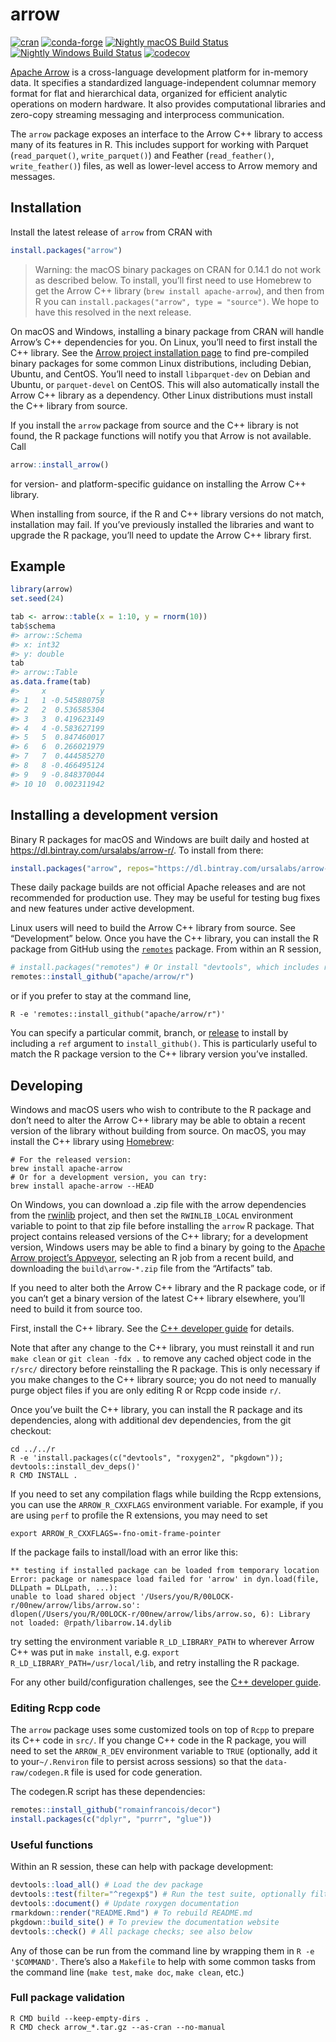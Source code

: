 
<!-- README.md is generated from README.Rmd. Please edit that file -->

# arrow

[![cran](https://www.r-pkg.org/badges/version-last-release/arrow)](https://cran.r-project.org/package=arrow)
[![conda-forge](https://img.shields.io/conda/vn/conda-forge/r-arrow.svg)](https://anaconda.org/conda-forge/r-arrow)
[![Nightly macOS Build
Status](https://travis-ci.org/ursa-labs/arrow-r-nightly.png?branch=master)](https://travis-ci.org/ursa-labs/arrow-r-nightly)
[![Nightly Windows Build
Status](https://ci.appveyor.com/api/projects/status/ume8udm5r26u2c9l/branch/master?svg=true)](https://ci.appveyor.com/project/nealrichardson/arrow-r-nightly-yxl55/branch/master)
[![codecov](https://codecov.io/gh/ursa-labs/arrow-r-nightly/branch/master/graph/badge.svg)](https://codecov.io/gh/ursa-labs/arrow-r-nightly)

[Apache Arrow](https://arrow.apache.org/) is a cross-language
development platform for in-memory data. It specifies a standardized
language-independent columnar memory format for flat and hierarchical
data, organized for efficient analytic operations on modern hardware. It
also provides computational libraries and zero-copy streaming messaging
and interprocess communication.

The `arrow` package exposes an interface to the Arrow C++ library to
access many of its features in R. This includes support for working with
Parquet (`read_parquet()`, `write_parquet()`) and Feather
(`read_feather()`, `write_feather()`) files, as well as lower-level
access to Arrow memory and messages.

## Installation

Install the latest release of `arrow` from CRAN with

``` r
install.packages("arrow")
```

> Warning: the macOS binary packages on CRAN for 0.14.1 do not work as
> described below. To install, you’ll first need to use Homebrew to get
> the Arrow C++ library (`brew install apache-arrow`), and then from R
> you can `install.packages("arrow", type = "source")`. We hope to have
> this resolved in the next release.

On macOS and Windows, installing a binary package from CRAN will handle
Arrow’s C++ dependencies for you. On Linux, you’ll need to first install
the C++ library. See the [Arrow project installation
page](https://arrow.apache.org/install/) to find pre-compiled binary
packages for some common Linux distributions, including Debian, Ubuntu,
and CentOS. You’ll need to install `libparquet-dev` on Debian and
Ubuntu, or `parquet-devel` on CentOS. This will also automatically
install the Arrow C++ library as a dependency. Other Linux distributions
must install the C++ library from source.

If you install the `arrow` package from source and the C++ library is
not found, the R package functions will notify you that Arrow is not
available. Call

``` r
arrow::install_arrow()
```

for version- and platform-specific guidance on installing the Arrow C++
library.

When installing from source, if the R and C++ library versions do not
match, installation may fail. If you’ve previously installed the
libraries and want to upgrade the R package, you’ll need to update the
Arrow C++ library first.

## Example

``` r
library(arrow)
set.seed(24)

tab <- arrow::table(x = 1:10, y = rnorm(10))
tab$schema
#> arrow::Schema 
#> x: int32
#> y: double
tab
#> arrow::Table
as.data.frame(tab)
#>     x            y
#> 1   1 -0.545880758
#> 2   2  0.536585304
#> 3   3  0.419623149
#> 4   4 -0.583627199
#> 5   5  0.847460017
#> 6   6  0.266021979
#> 7   7  0.444585270
#> 8   8 -0.466495124
#> 9   9 -0.848370044
#> 10 10  0.002311942
```

## Installing a development version

Binary R packages for macOS and Windows are built daily and hosted at
<https://dl.bintray.com/ursalabs/arrow-r/>. To install from there:

``` r
install.packages("arrow", repos="https://dl.bintray.com/ursalabs/arrow-r")
```

These daily package builds are not official Apache releases and are not
recommended for production use. They may be useful for testing bug fixes
and new features under active development.

Linux users will need to build the Arrow C++ library from source. See
“Development” below. Once you have the C++ library, you can install
the R package from GitHub using the
[`remotes`](https://remotes.r-lib.org/) package. From within an R
session,

``` r
# install.packages("remotes") # Or install "devtools", which includes remotes
remotes::install_github("apache/arrow/r")
```

or if you prefer to stay at the command line,

``` shell
R -e 'remotes::install_github("apache/arrow/r")'
```

You can specify a particular commit, branch, or
[release](https://github.com/apache/arrow/releases) to install by
including a `ref` argument to `install_github()`. This is particularly
useful to match the R package version to the C++ library version you’ve
installed.

## Developing

Windows and macOS users who wish to contribute to the R package and
don’t need to alter the Arrow C++ library may be able to obtain a
recent version of the library without building from source. On macOS,
you may install the C++ library using [Homebrew](https://brew.sh/):

``` shell
# For the released version:
brew install apache-arrow
# Or for a development version, you can try:
brew install apache-arrow --HEAD
```

On Windows, you can download a .zip file with the arrow dependencies
from the [rwinlib](https://github.com/rwinlib/arrow/releases) project,
and then set the `RWINLIB_LOCAL` environment variable to point to that
zip file before installing the `arrow` R package. That project contains
released versions of the C++ library; for a development version, Windows
users may be able to find a binary by going to the [Apache Arrow
project’s
Appveyor](https://ci.appveyor.com/project/ApacheSoftwareFoundation/arrow),
selecting an R job from a recent build, and downloading the
`build\arrow-*.zip` file from the “Artifacts” tab.

If you need to alter both the Arrow C++ library and the R package code,
or if you can’t get a binary version of the latest C++ library
elsewhere, you’ll need to build it from source too.

First, install the C++ library. See the [C++ developer
guide](https://arrow.apache.org/docs/developers/cpp.html) for details.

Note that after any change to the C++ library, you must reinstall it and
run `make clean` or `git clean -fdx .` to remove any cached object code
in the `r/src/` directory before reinstalling the R package. This is
only necessary if you make changes to the C++ library source; you do not
need to manually purge object files if you are only editing R or Rcpp
code inside `r/`.

Once you’ve built the C++ library, you can install the R package and its
dependencies, along with additional dev dependencies, from the git
checkout:

``` shell
cd ../../r
R -e 'install.packages(c("devtools", "roxygen2", "pkgdown")); devtools::install_dev_deps()'
R CMD INSTALL .
```

If you need to set any compilation flags while building the Rcpp
extensions, you can use the `ARROW_R_CXXFLAGS` environment variable. For
example, if you are using `perf` to profile the R extensions, you may
need to set

``` shell
export ARROW_R_CXXFLAGS=-fno-omit-frame-pointer
```

If the package fails to install/load with an error like this:

    ** testing if installed package can be loaded from temporary location
    Error: package or namespace load failed for 'arrow' in dyn.load(file, DLLpath = DLLpath, ...):
    unable to load shared object '/Users/you/R/00LOCK-r/00new/arrow/libs/arrow.so':
    dlopen(/Users/you/R/00LOCK-r/00new/arrow/libs/arrow.so, 6): Library not loaded: @rpath/libarrow.14.dylib

try setting the environment variable `R_LD_LIBRARY_PATH` to wherever
Arrow C++ was put in `make install`, e.g. `export
R_LD_LIBRARY_PATH=/usr/local/lib`, and retry installing the R package.

For any other build/configuration challenges, see the [C++ developer
guide](https://arrow.apache.org/docs/developers/cpp.html#building).

### Editing Rcpp code

The `arrow` package uses some customized tools on top of `Rcpp` to
prepare its C++ code in `src/`. If you change C++ code in the R package,
you will need to set the `ARROW_R_DEV` environment variable to `TRUE`
(optionally, add it to your`~/.Renviron` file to persist across
sessions) so that the `data-raw/codegen.R` file is used for code
generation.

The codegen.R script has these dependencies:

``` r
remotes::install_github("romainfrancois/decor")
install.packages(c("dplyr", "purrr", "glue"))
```

### Useful functions

Within an R session, these can help with package development:

``` r
devtools::load_all() # Load the dev package
devtools::test(filter="^regexp$") # Run the test suite, optionally filtering file names
devtools::document() # Update roxygen documentation
rmarkdown::render("README.Rmd") # To rebuild README.md
pkgdown::build_site() # To preview the documentation website
devtools::check() # All package checks; see also below
```

Any of those can be run from the command line by wrapping them in `R -e
'$COMMAND'`. There’s also a `Makefile` to help with some common tasks
from the command line (`make test`, `make doc`, `make clean`, etc.)

### Full package validation

``` shell
R CMD build --keep-empty-dirs .
R CMD check arrow_*.tar.gz --as-cran --no-manual
```
